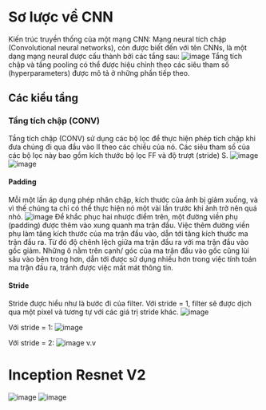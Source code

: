 # Sơ lược về CNN
Kiến trúc truyền thống của một mạng CNN: Mạng neural tích chập (Convolutional neural networks), còn được biết đến với tên CNNs, là một dạng mạng neural được cấu thành bởi các tầng sau:
![image](https://user-images.githubusercontent.com/79899590/115427990-26507580-a22c-11eb-9595-98e51d414c3b.png)
Tầng tích chập và tầng pooling có thể được hiệu chỉnh theo các siêu tham số (hyperparameters) được mô tả ở những phần tiếp theo.
## Các kiểu tầng

### Tầng tích chập (CONV)
Tầng tích chập (CONV) sử dụng các bộ lọc để thực hiện phép tích chập khi đưa chúng đi qua đầu vào II theo các chiều của nó. Các siêu tham số của các bộ lọc này bao gồm kích thước bộ lọc FF và độ trượt (stride) S.
![image](https://user-images.githubusercontent.com/79899590/115428768-f0f85780-a22c-11eb-8653-a91578ca0947.png)
![image](https://user-images.githubusercontent.com/79899590/115431203-3d449700-a22f-11eb-8fac-e99d89f808b1.png)


#### Padding
Mỗi một lần áp dụng phép nhân chập, kích thước của ảnh bị giảm xuống, và vì thế chúng ta chỉ có thể thực hiện nó một vài lần trước khi ảnh trở nên quá nhỏ.
![image](https://user-images.githubusercontent.com/79899590/115430145-4ed96f00-a22e-11eb-9e74-35b8cd592d1b.png)
Để khắc phục hai nhược điểm trên, một đường viền phụ (padding) được thêm vào xung quanh ma trận đầu. Việc thêm đường viền phụ làm tăng kích thước của ma trận đầu vào, dẫn tới tăng kích thước ma trận đầu ra. Từ đó độ chênh lệch giữa ma trận đầu ra với ma trận đầu vào gốc giảm. Những ô nằm trên cạnh/ góc của ma trận đầu vào gốc cũng lùi sâu vào bên trong hơn, dẫn tới được sử dụng nhiều hơn trong việc tính toán ma trận đầu ra, tránh được việc mất mát thông tin.

#### Stride
Stride được hiểu như là bước đi của filter. Với stride = 1, filter sẽ được dịch qua một pixel và tương tự với các giá trị stride khác.
![image](https://user-images.githubusercontent.com/79899590/115432175-4a15ba80-a230-11eb-8776-7e2c223369bd.png)

Với stride = 1:
![image](https://user-images.githubusercontent.com/79899590/115432234-5732a980-a230-11eb-8c51-655d7b91a54d.png)

Với stride = 2:
![image](https://user-images.githubusercontent.com/79899590/115432258-60237b00-a230-11eb-83ef-b31395b15c09.png)
v.v

# Inception Resnet V2
![image](https://user-images.githubusercontent.com/79899590/115391542-c8129b00-a209-11eb-8b73-d2677df27a9b.png)
![image](https://user-images.githubusercontent.com/79899590/115391558-ce087c00-a209-11eb-968d-4ef222ed8fca.png)
